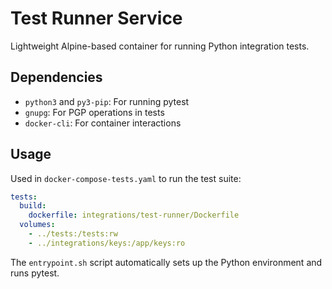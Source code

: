 # Test Runner Service

Lightweight Alpine-based container for running Python integration tests.

## Dependencies

- `python3` and `py3-pip`: For running pytest
- `gnupg`: For PGP operations in tests  
- `docker-cli`: For container interactions

## Usage

Used in `docker-compose-tests.yaml` to run the test suite:

```yaml
tests:
  build:
    dockerfile: integrations/test-runner/Dockerfile
  volumes:
    - ../tests:/tests:rw
    - ../integrations/keys:/app/keys:ro
```

The `entrypoint.sh` script automatically sets up the Python environment and runs pytest. 